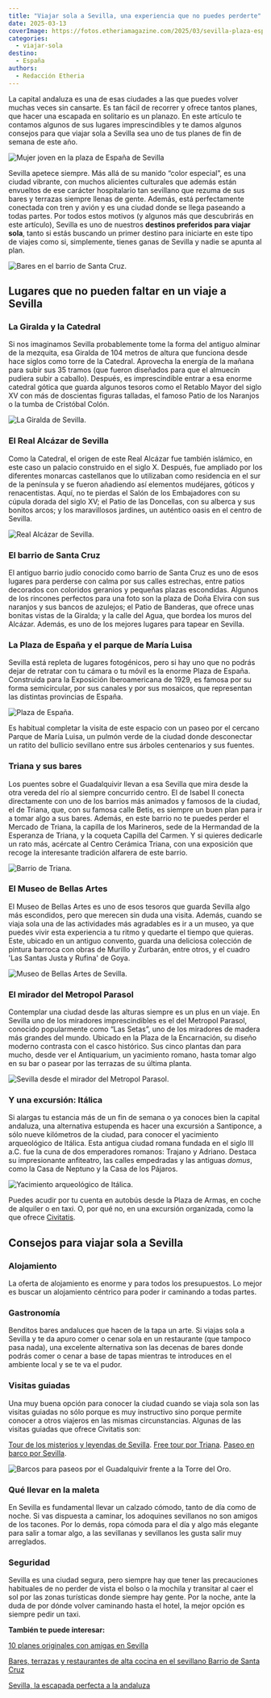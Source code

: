 ```yaml
---
title: "Viajar sola a Sevilla, una experiencia que no puedes perderte"
date: 2025-03-13
coverImage: https://fotos.etheriamagazine.com/2025/03/sevilla-plaza-espana.jpg
categories: 
  - viajar-sola
destino: 
  - España
authors: 
  - Redacción Etheria
---
```


La capital andaluza es una de esas ciudades a las que puedes volver muchas veces sin 
cansarte. Es tan fácil de recorrer y ofrece tantos planes, que hacer una escapada en 
solitario es un planazo. En este artículo te contamos algunos de sus lugares 
imprescindibles y te damos algunos consejos para que viajar sola a Sevilla sea uno de 
tus planes de fin de semana de este año. 

![Mujer joven en la plaza de España de Sevilla](https://fotos.etheriamagazine.com/2025/03/sevilla-plaza-espana-mujer.jpg "Viajar sola a Sevilla siempre es un buen plan.")

Sevilla apetece siempre. Más allá de su manido “color especial”, es una ciudad vibrante, 
con muchos alicientes culturales que además están envueltos de ese carácter hospitalario 
tan sevillano que rezuma de sus bares y terrazas siempre llenas de gente. Además, está 
perfectamente conectada con tren y avión y es una ciudad donde se llega paseando a todas 
partes. Por todos estos motivos (y algunos más que descubrirás en este artículo), 
Sevilla es uno de nuestros **destinos preferidos para viajar sola**, tanto si estás 
buscando un primer destino para iniciarte en este tipo de viajes como si, simplemente, 
tienes ganas de Sevilla y nadie se apunta al plan. 

![Bares en el barrio de Santa Cruz.](https://fotos.etheriamagazine.com/2025/03/sevilla-santa-cruz.jpg "Bares en el barrio de Santa Cruz. © Turismo de Andalucía")

## Lugares que no pueden faltar en un viaje a Sevilla

### La Giralda y la Catedral

Si nos imaginamos Sevilla probablemente tome la forma del antiguo alminar de la 
mezquita, esa Giralda de 104 metros de altura que funciona desde hace siglos como torre 
de la Catedral. Aprovecha la energía de la mañana para subir sus 35 tramos (que fueron 
diseñados para que el almuecín pudiera subir a caballo). Después, es imprescindible 
entrar a esa enorme catedral gótica que guarda algunos tesoros como el Retablo Mayor del 
siglo XV con más de doscientas figuras talladas, el famoso Patio de los Naranjos o la 
tumba de Cristóbal Colón. 

![La Giralda de Sevilla.](https://fotos.etheriamagazine.com/2025/03/sevilla-giralda.jpg "La Giralda de Sevilla.")

### El Real Alcázar de Sevilla

Como la Catedral, el origen de este Real Alcázar fue también islámico, en este caso un 
palacio construido en el siglo X. Después, fue ampliado por los diferentes monarcas 
castellanos que lo utilizaban como residencia en el sur de la península y se fueron 
añadiendo así elementos mudéjares, góticos y renacentistas. Aquí, no te pierdas el Salón 
de los Embajadores con su cúpula dorada del siglo XV; el Patio de las Doncellas, con su 
alberca y sus bonitos arcos; y los maravillosos jardines, un auténtico oasis en el 
centro de Sevilla. 

![Real Alcázar de Sevilla.](https://fotos.etheriamagazine.com/2025/03/sevilla-alcazar-interior.jpg "Real Alcázar de Sevilla. © Turismo de Andalucía")

### El barrio de Santa Cruz

El antiguo barrio judío conocido como barrio de Santa Cruz es uno de esos lugares para 
perderse con calma por sus calles estrechas, entre patios decorados con coloridos 
geranios y pequeñas plazas escondidas. Algunos de los rincones perfectos para una foto 
son la plaza de Doña Elvira con sus naranjos y sus bancos de azulejos; el Patio de 
Banderas, que ofrece unas bonitas vistas de la Giralda; y la calle del Agua, que bordea 
los muros del Alcázar. Además, es uno de los mejores lugares para tapear en Sevilla. 

### La Plaza de España y el parque de María Luisa

Sevilla está repleta de lugares fotogénicos, pero si hay uno que no podrás dejar de 
retratar con tu cámara o tu móvil es la enorme Plaza de España. Construida para la 
Exposición Iberoamericana de 1929, es famosa por su forma semicircular, por sus canales 
y por sus mosaicos, que representan las distintas provincias de España. 

![Plaza de España.](https://fotos.etheriamagazine.com/2025/03/sevilla-plaza-espana.jpg "Plaza de España. © Taisia Karaseva")

Es habitual completar la visita de este espacio con un paseo por el cercano Parque de 
María Luisa, un pulmón verde de la ciudad donde desconectar un ratito del bullicio 
sevillano entre sus árboles centenarios y sus fuentes. 

### Triana y sus bares

Los puentes sobre el Guadalquivir llevan a esa Sevilla que mira desde la otra vereda del 
río al siempre concurrido centro. El de Isabel II conecta directamente con uno de los 
barrios más animados y famosos de la ciudad, el de Triana, que, con su famosa calle 
Betis, es siempre un buen plan para ir a tomar algo a sus bares. Además, en este barrio 
no te puedes perder el Mercado de Triana, la capilla de los Marineros, sede de la 
Hermandad de la Esperanza de Triana, y la coqueta Capilla del Carmen. Y si quieres 
dedicarle un rato más, acércate al Centro Cerámica Triana, con una exposición que recoge 
la interesante tradición alfarera de este barrio. 

![Barrio de Triana.](https://fotos.etheriamagazine.com/2025/03/sevilla-triana.jpg "Barrio de Triana.")

### El Museo de Bellas Artes

El Museo de Bellas Artes es uno de esos tesoros que guarda Sevilla algo más escondidos, 
pero que merecen sin duda una visita. Además, cuando se viaja sola una de las 
actividades más agradables es ir a un museo, ya que puedes vivir esta experiencia a tu 
ritmo y quedarte el tiempo que quieras. Este, ubicado en un antiguo convento, guarda una 
deliciosa colección de pintura barroca con obras de Murillo y Zurbarán, entre otros, y 
el cuadro 'Las Santas Justa y Rufina' de Goya. 

![Museo de Bellas Artes de Sevilla.](https://fotos.etheriamagazine.com/2025/03/sevilla-museo-bellas-artes.jpg "Museo de Bellas Artes de Sevilla. © Turismo de Andalucía")

### El mirador del Metropol Parasol

Contemplar una ciudad desde las alturas siempre es un plus en un viaje. En Sevilla uno 
de los miradores imprescindibles es el del Metropol Parasol, conocido popularmente como 
“Las Setas”, uno de los miradores de madera más grandes del mundo. Ubicado en la Plaza 
de la Encarnación, su diseño moderno contrasta con el casco histórico. Sus cinco plantas 
dan para mucho, desde ver el Antiquarium, un yacimiento romano, hasta tomar algo en su 
bar o pasear por las terrazas de su última planta. 

![Sevilla desde el mirador del Metropol Parasol.](https://fotos.etheriamagazine.com/2025/03/sevilla-las-setas.jpg "Sevilla desde el mirador del Metropol Parasol. © Irene Lin")

### Y una excursión: Itálica

Si alargas tu estancia más de un fin de semana o ya conoces bien la capital andaluza, 
una alternativa estupenda es hacer una excursión a Santiponce, a sólo nueve kilómetros 
de la ciudad, para conocer el yacimiento arqueológico de Itálica. Esta antigua ciudad 
romana fundada en el siglo III a.C. fue la cuna de dos emperadores romanos: Trajano y 
Adriano. Destaca su impresionante anfiteatro, las calles empedradas y las antiguas 
_domus_, como la Casa de Neptuno y la Casa de los Pájaros. 

![Yacimiento arqueológico de Itálica.](https://fotos.etheriamagazine.com/2025/03/sevilla-italica.jpg "Yacimiento arqueológico de Itálica. © Turismo de Andalucía")

Puedes acudir por tu cuenta en autobús desde la Plaza de Armas, en coche de alquiler o 
en taxi. O, por qué no, en una excursión organizada, como la que ofrece [Civitatis](https://www.civitatis.com/es/sevilla/excursion-italica/?aid=10211). 

## Consejos para viajar sola a Sevilla

### Alojamiento

La oferta de alojamiento es enorme y para todos los presupuestos. Lo mejor es buscar un 
alojamiento céntrico para poder ir caminando a todas partes. 

### Gastronomía

Benditos bares andaluces que hacen de la tapa un arte. Si viajas sola a Sevilla y te da 
apuro comer o cenar sola en un restaurante (que tampoco pasa nada), una excelente 
alternativa son las decenas de bares donde podrás comer o cenar a base de tapas mientras 
te introduces en el ambiente local y se te va el pudor. 

### Visitas guiadas

Una muy buena opción para conocer la ciudad cuando se viaja sola son las visitas guiadas 
no sólo porque es muy instructivo sino porque permite conocer a otros viajeros en las 
mismas circunstancias. Algunas de las visitas guiadas que ofrece Civitatis son: 

[Tour de los misterios y leyendas de 
Sevilla](https://www.civitatis.com/ar/sevilla/tour-nocturno-sevilla/?aid=10211). [Free 
tour por Triana](https://www.civitatis.com/ar/sevilla/free-tour-triana/?aid=10211). [Paseo 
en barco por 
Sevilla](https://www.civitatis.com/es/sevilla/paseo-yate-sevilla/?aid=10211). 

![Barcos para paseos por el Guadalquivir frente a la Torre del Oro.](https://fotos.etheriamagazine.com/2025/03/sevilla-guadalquivir.jpg "Barcos para paseos por el Guadalquivir frente a la Torre del Oro.")

### Qué llevar en la maleta

En Sevilla es fundamental llevar un calzado cómodo, tanto de día como de noche. Si vas 
dispuesta a caminar, los adoquines sevillanos no son amigos de los tacones. Por lo 
demás, ropa cómoda para el día y algo más elegante para salir a tomar algo, a las 
sevillanas y sevillanos les gusta salir muy arreglados. 

### Seguridad

Sevilla es una ciudad segura, pero siempre hay que tener las precauciones habituales de 
no perder de vista el bolso o la mochila y transitar al caer el sol por las zonas 
turísticas donde siempre hay gente. Por la noche, ante la duda de por dónde volver 
caminando hasta el hotel, la mejor opción es siempre pedir un taxi. 

**También te puede interesar:** 

[10 planes originales con amigas en 
Sevilla](https://etheriamagazine.com/2020/09/28/10-mejores-planes-en-sevilla-con-amigas-o-pareja/) 

[Bares, terrazas y restaurantes de alta cocina en el sevillano Barrio de Santa 
Cruz](https://etheriamagazine.com/2023/09/04/tapeo-barrio-santa-cruz-sevilla/) 

[Sevilla, la escapada perfecta a la 
andaluza](https://etheriamagazine.com/2019/02/04/viajar-con-amigas-sevilla/)
